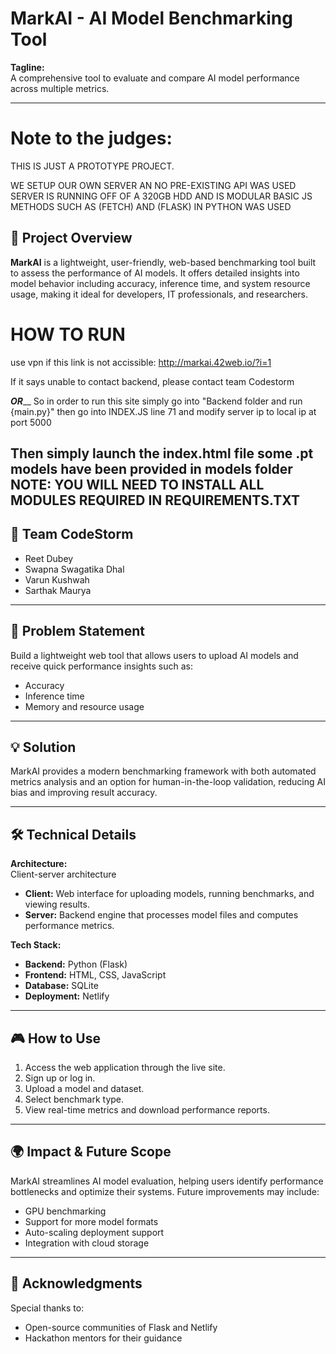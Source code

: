 
# MarkAI - AI Model Benchmarking Tool

**Tagline:**  
A comprehensive tool to evaluate and compare AI model performance across multiple metrics.

---
# Note to the judges:

THIS IS JUST A PROTOTYPE PROJECT.

WE SETUP OUR OWN SERVER AN NO PRE-EXISTING API WAS USED
SERVER IS RUNNING OFF OF A 320GB HDD AND IS MODULAR
BASIC JS METHODS SUCH AS (FETCH) AND (FLASK) IN PYTHON WAS USED


## 🚀 Project Overview

**MarkAI** is a lightweight, user-friendly, web-based benchmarking tool built to assess the performance of AI models. It offers detailed insights into model behavior including accuracy, inference time, and system resource usage, making it ideal for developers, IT professionals, and researchers.

# HOW TO RUN
use vpn if this link is not accissible: http://markai.42web.io/?i=1

If it says unable to contact backend, please contact team Codestorm

_______________________OR_________________________
So in order to run this site simply go into "Backend folder and run {main.py}"
then go into INDEX.JS line 71 and modify server ip to local ip at port 5000

Then simply launch the index.html file
some .pt models have been provided in models folder
 NOTE: YOU WILL NEED TO INSTALL ALL MODULES REQUIRED IN REQUIREMENTS.TXT
---

## 👥 Team CodeStorm

- Reet Dubey  
- Swapna Swagatika Dhal  
- Varun Kushwah  
- Sarthak Maurya

---

## 🧠 Problem Statement

Build a lightweight web tool that allows users to upload AI models and receive quick performance insights such as:

- Accuracy  
- Inference time  
- Memory and resource usage

---

## 💡 Solution

MarkAI provides a modern benchmarking framework with both automated metrics analysis and an option for human-in-the-loop validation, reducing AI bias and improving result accuracy.

---

## 🛠️ Technical Details

**Architecture:**  
Client-server architecture

- **Client:** Web interface for uploading models, running benchmarks, and viewing results.  
- **Server:** Backend engine that processes model files and computes performance metrics.

**Tech Stack:**

- **Backend:** Python (Flask)  
- **Frontend:** HTML, CSS, JavaScript  
- **Database:** SQLite  
- **Deployment:** Netlify

---

## 🎮 How to Use

1. Access the web application through the live site.  
2. Sign up or log in.  
3. Upload a model and dataset.  
4. Select benchmark type.  
5. View real-time metrics and download performance reports.

---

## 🌍 Impact & Future Scope

MarkAI streamlines AI model evaluation, helping users identify performance bottlenecks and optimize their systems. Future improvements may include:

- GPU benchmarking  
- Support for more model formats  
- Auto-scaling deployment support  
- Integration with cloud storage

---

## 🙏 Acknowledgments

Special thanks to:

- Open-source communities of Flask and Netlify  
- Hackathon mentors for their guidance
